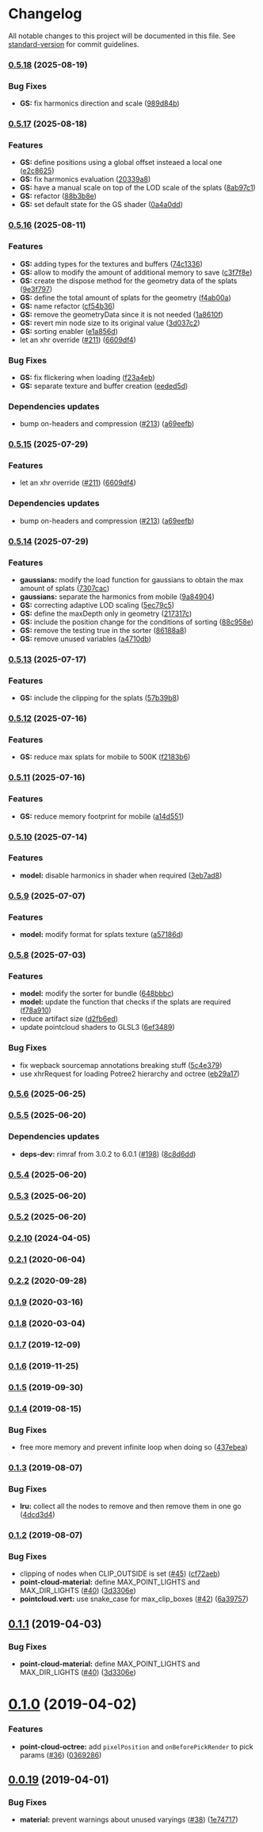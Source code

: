 # Changelog

All notable changes to this project will be documented in this file. See [standard-version](https://github.com/conventional-changelog/standard-version) for commit guidelines.

### [0.5.18](https://github.com/pnext/three-loader/compare/v0.5.17...v0.5.18) (2025-08-19)


### Bug Fixes

* **GS:** fix harmonics direction and scale ([989d84b](https://github.com/pnext/three-loader/commit/989d84bd1cae6b43d07daa194699fa119ddec99b))

### [0.5.17](https://github.com/pnext/three-loader/compare/v0.5.16...v0.5.17) (2025-08-18)


### Features

* **GS:** define positions using a global offset insteaed a local one ([e2c8625](https://github.com/pnext/three-loader/commit/e2c8625be704c518100f2b84fe541633e8b9523b))
* **GS:** fix harmonics evaluation ([20339a8](https://github.com/pnext/three-loader/commit/20339a891967081c2b8367033734c3d51dfe15bf))
* **GS:** have a manual scale on top of the LOD scale of the splats ([8ab97c1](https://github.com/pnext/three-loader/commit/8ab97c146fa352ca65ec54fb6df7e5946cbffbff))
* **GS:** refactor ([88b3b8e](https://github.com/pnext/three-loader/commit/88b3b8e32a793546f5a587f9a09adfcc3c945043))
* **GS:** set default state for the GS shader ([0a4a0dd](https://github.com/pnext/three-loader/commit/0a4a0dd1d56592e4c11382c2b9cbd5f4d43a7094))

### [0.5.16](https://github.com/pnext/three-loader/compare/v0.5.14...v0.5.16) (2025-08-11)


### Features

* **GS:** adding types for the textures and buffers ([74c1336](https://github.com/pnext/three-loader/commit/74c1336bd7d9e89fd48d982dee2e4eb4d0febf5b))
* **GS:** allow to modify the amount of additional memory to save ([c3f7f8e](https://github.com/pnext/three-loader/commit/c3f7f8eda57c61ff37272400d9d02ac42a1a52fb))
* **GS:** create the dispose method for the geometry data of the splats ([9e3f797](https://github.com/pnext/three-loader/commit/9e3f797575157cb13e9a50821c549b626be1069d))
* **GS:** define the total amount of splats for the geometry ([f4ab00a](https://github.com/pnext/three-loader/commit/f4ab00a78407acd07cfa829a46802654bb9a985e))
* **GS:** name refactor ([cf54b36](https://github.com/pnext/three-loader/commit/cf54b36385578cbd71fe1e3e300b3a241ddc2b26))
* **GS:** remove the geometryData since it is not needed ([1a8610f](https://github.com/pnext/three-loader/commit/1a8610fcdcc51d616c85ae2ad8fac9b85fe72668))
* **GS:** revert min node size to its original value ([3d037c2](https://github.com/pnext/three-loader/commit/3d037c2cf1493a4022add1698ad8364766faf77a))
* **GS:** sorting enabler ([e1a856d](https://github.com/pnext/three-loader/commit/e1a856dffd58063af12316b2a1e2de572b4292e4))
* let an xhr override ([#211](https://github.com/pnext/three-loader/issues/211)) ([6609df4](https://github.com/pnext/three-loader/commit/6609df48342a7b747a027c8ba5893ce4d182d8ae))


### Bug Fixes

* **GS:** fix flickering when loading ([f23a4eb](https://github.com/pnext/three-loader/commit/f23a4ebd069fe799cf6f1d72bc90ab66b3d881a7))
* **GS:** separate texture and buffer creation ([eeded5d](https://github.com/pnext/three-loader/commit/eeded5d863cea97dd0826cd98f4d6d1c8dc186f0))


### Dependencies updates

* bump on-headers and compression ([#213](https://github.com/pnext/three-loader/issues/213)) ([a69eefb](https://github.com/pnext/three-loader/commit/a69eefbd2162260d86fbb1941135212d88ef19b2))

### [0.5.15](https://github.com/pnext/three-loader/compare/v0.5.14...v0.5.15) (2025-07-29)


### Features

* let an xhr override ([#211](https://github.com/pnext/three-loader/issues/211)) ([6609df4](https://github.com/pnext/three-loader/commit/6609df48342a7b747a027c8ba5893ce4d182d8ae))


### Dependencies updates

* bump on-headers and compression ([#213](https://github.com/pnext/three-loader/issues/213)) ([a69eefb](https://github.com/pnext/three-loader/commit/a69eefbd2162260d86fbb1941135212d88ef19b2))

### [0.5.14](https://github.com/pnext/three-loader/compare/v0.5.13...v0.5.14) (2025-07-29)


### Features

* **gaussians:** modify the load function for gaussians to obtain the max amount of splats ([7307cac](https://github.com/pnext/three-loader/commit/7307cac45578d023ba83bf3848914af4aab1a38e))
* **gaussians:** separate the harmonics from mobile ([9a84904](https://github.com/pnext/three-loader/commit/9a849040c579d539bf19fc4c58456cd3b9c88dd7))
* **GS:** correcting adaptive LOD scaling ([5ec79c5](https://github.com/pnext/three-loader/commit/5ec79c5b252b97d83026053fe25a5f5d7a1af9b1))
* **GS:** define the maxDepth only in geometry ([217317c](https://github.com/pnext/three-loader/commit/217317c12bfddbeda92a190ae9c697e14222d793))
* **GS:** include the position change for the conditions of sorting ([88c958e](https://github.com/pnext/three-loader/commit/88c958e9013d5d2abf40b1ea6a68789e36db8fb9))
* **GS:** remove the testing true in the sorter ([86188a8](https://github.com/pnext/three-loader/commit/86188a83ffc17dc68f0d5fd2ff9171d838dff316))
* **GS:** remove unused variables ([a4710db](https://github.com/pnext/three-loader/commit/a4710db054d9687098845a4eabf9bd969ff9ce15))

### [0.5.13](https://github.com/pnext/three-loader/compare/v0.5.12...v0.5.13) (2025-07-17)


### Features

* **GS:** include the clipping for the splats ([57b39b8](https://github.com/pnext/three-loader/commit/57b39b89ecbce8d7d5e32cc395b6206f9c3c7746))

### [0.5.12](https://github.com/pnext/three-loader/compare/v0.5.11...v0.5.12) (2025-07-16)


### Features

* **GS:** reduce max splats for mobile to 500K ([f2183b6](https://github.com/pnext/three-loader/commit/f2183b6449bb0b07f1ef96355ac2e88dcc65e1b2))

### [0.5.11](https://github.com/pnext/three-loader/compare/v0.5.10...v0.5.11) (2025-07-16)


### Features

* **GS:** reduce memory footprint for mobile ([a14d551](https://github.com/pnext/three-loader/commit/a14d5510556c840660ea675c75bfa06b61cbf1c3))

### [0.5.10](https://github.com/pnext/three-loader/compare/v0.5.9...v0.5.10) (2025-07-14)


### Features

* **model:** disable harmonics in shader when required ([3eb7ad8](https://github.com/pnext/three-loader/commit/3eb7ad8eb5e21cfa3da09b3ca022b2c6e1c924d5))

### [0.5.9](https://github.com/pnext/three-loader/compare/v0.5.8...v0.5.9) (2025-07-07)


### Features

* **model:** modify format for splats texture ([a57186d](https://github.com/pnext/three-loader/commit/a57186d90709ad861880d73e8619bbd7cdf5c868))

### [0.5.8](https://github.com/pnext/three-loader/compare/v0.5.6...v0.5.8) (2025-07-03)


### Features

* **model:** modify the sorter for bundle ([648bbbc](https://github.com/pnext/three-loader/commit/648bbbc75bec5af6c9e651e3a01757beeac2c671))
* **model:** update the function that checks if the splats are required ([f78a910](https://github.com/pnext/three-loader/commit/f78a910cf1a4fbb112262bf1a53d45b8a9a6cecb))
* reduce artifact size ([d2fb6ed](https://github.com/pnext/three-loader/commit/d2fb6edae06e41f7bb3e3f8617d8d915d1ad83d6))
* update pointcloud shaders to GLSL3 ([6ef3489](https://github.com/pnext/three-loader/commit/6ef3489346e9343272e8bb32a5a7d206aeda1fed))


### Bug Fixes

* fix wepback sourcemap annotations breaking stuff ([5c4e379](https://github.com/pnext/three-loader/commit/5c4e3794a6301597fdccb5e72554f0b4ac680999))
* use xhrRequest for loading Potree2 hierarchy and octree ([eb29a17](https://github.com/pnext/three-loader/commit/eb29a1763b2dce8b18bacb35544ecbe26a6ad993))

### [0.5.6](https://github.com/pnext/three-loader/compare/v0.5.5...v0.5.6) (2025-06-25)

### [0.5.5](https://github.com/pnext/three-loader/compare/v0.5.4...v0.5.5) (2025-06-20)


### Dependencies updates

* **deps-dev:** rimraf from 3.0.2 to 6.0.1 ([#198](https://github.com/pnext/three-loader/issues/198)) ([8c8d6dd](https://github.com/pnext/three-loader/commit/8c8d6dd37ee0effc9034447ab424afc65ecfff82))

### [0.5.4](https://github.com/pnext/three-loader/compare/v0.5.3...v0.5.4) (2025-06-20)

### [0.5.3](https://github.com/pnext/three-loader/compare/v0.5.2...v0.5.3) (2025-06-20)

### [0.5.2](https://github.com/pnext/three-loader/compare/v0.5.1...v0.5.2) (2025-06-20)

### [0.2.10](https://github.com/pnext/three-loader/compare/v0.2.5...v0.2.10) (2024-04-05)

### [0.2.1](https://github.com/pnext/three-loader/compare/v0.2.1-beta.1...v0.2.1) (2020-06-04)

### [0.2.2](https://github.com/pnext/three-loader/compare/v0.2.1...v0.2.2) (2020-09-28)

### [0.1.9](https://github.com/pnext/three-loader/compare/v0.1.8...v0.1.9) (2020-03-16)

### [0.1.8](https://github.com/pnext/three-loader/compare/v0.1.6...v0.1.8) (2020-03-04)

### [0.1.7](https://github.com/pnext/three-loader/compare/v0.1.6...v0.1.7) (2019-12-09)

### [0.1.6](https://github.com/pnext/three-loader/compare/v0.1.5...v0.1.6) (2019-11-25)

### [0.1.5](https://github.com/pnext/three-loader/compare/v0.1.4...v0.1.5) (2019-09-30)

### [0.1.4](https://github.com/pnext/three-loader/compare/v0.1.3...v0.1.4) (2019-08-15)


### Bug Fixes

* free more memory and prevent infinite loop when doing so ([437ebea](https://github.com/pnext/three-loader/commit/437ebea))

### [0.1.3](https://github.com/pnext/three-loader/compare/v0.1.2...v0.1.3) (2019-08-07)


### Bug Fixes

* **lru:** collect all the nodes to remove and then remove them in one go ([4dcd3d4](https://github.com/pnext/three-loader/commit/4dcd3d4))

### [0.1.2](https://github.com/pnext/three-loader/compare/v0.1.0...v0.1.2) (2019-08-07)


### Bug Fixes

* clipping of nodes when CLIP_OUTSIDE is set ([#45](https://github.com/pnext/three-loader/issues/45)) ([cf72aeb](https://github.com/pnext/three-loader/commit/cf72aeb))
* **point-cloud-material:** define MAX_POINT_LIGHTS and MAX_DIR_LIGHTS ([#40](https://github.com/pnext/three-loader/issues/40)) ([3d3306e](https://github.com/pnext/three-loader/commit/3d3306e))
* **pointcloud.vert:** use snake_case for max_clip_boxes ([#42](https://github.com/pnext/three-loader/issues/42)) ([6a39757](https://github.com/pnext/three-loader/commit/6a39757))

## [0.1.1](https://github.com/pnext/three-loader/compare/v0.1.0...v0.1.1) (2019-04-03)


### Bug Fixes

* **point-cloud-material:** define MAX_POINT_LIGHTS and MAX_DIR_LIGHTS ([#40](https://github.com/pnext/three-loader/issues/40)) ([3d3306e](https://github.com/pnext/three-loader/commit/3d3306e))



# [0.1.0](https://github.com/pnext/three-loader/compare/v0.0.19...v0.1.0) (2019-04-02)


### Features

* **point-cloud-octree:** add `pixelPosition` and `onBeforePickRender` to pick params ([#36](https://github.com/pnext/three-loader/issues/36)) ([0369286](https://github.com/pnext/three-loader/commit/0369286))



## [0.0.19](https://github.com/pnext/three-loader/compare/v0.0.18...v0.0.19) (2019-04-01)


### Bug Fixes

* **material:** prevent warnings about unused varyings ([#38](https://github.com/pnext/three-loader/issues/38)) ([1e74717](https://github.com/pnext/three-loader/commit/1e74717))
